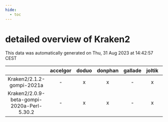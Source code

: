 ```yaml
---
hide:
  - toc
---
```


detailed overview of Kraken2
============================


This data was automatically generated on Thu, 31 Aug 2023 at 14:42:57 CEST  

| |accelgor|doduo|donphan|gallade|joltik|skitty|swalot|victini|
| :---: | :---: | :---: | :---: | :---: | :---: | :---: | :---: | :---: |
|Kraken2/2.1.2-gompi-2021a|-|x|x|-|x|x|x|x|
|Kraken2/2.0.9-beta-gompi-2020a-Perl-5.30.2|-|x|x|-|x|x|x|x|
